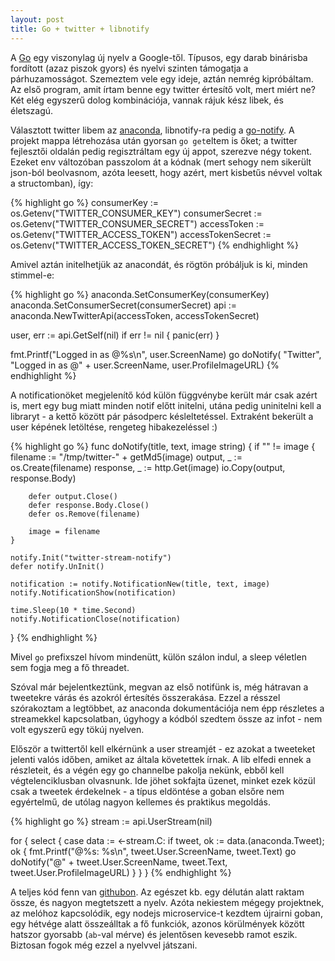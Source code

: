 ```yaml
---
layout: post
title: Go + twitter + libnotify
---
```


A [Go] egy viszonylag új nyelv a Google-től. Típusos, egy darab binárisba fordított (azaz piszok gyors) és nyelvi szinten támogatja a párhuzamosságot. Szemeztem vele egy ideje, aztán nemrég kipróbáltam.
Az első program, amit írtam benne egy twitter értesítő volt, mert miért ne? Két elég egyszerű dolog kombinációja, vannak rájuk kész libek, és életszagú.

Választott twitter libem az [anaconda], libnotify-ra pedig a [go-notify](https://github.com/mqu/go-notify/). A projekt mappa létrehozása után gyorsan `go get`eltem is őket; a twitter fejlesztői oldalán pedig regisztráltam egy új appot, szerezve négy tokent. Ezeket env változóban passzolom át a kódnak (mert sehogy nem sikerült json-ból beolvasnom, azóta leesett, hogy azért, mert kisbetűs névvel voltak a structomban), így:

{% highlight go %}
consumerKey := os.Getenv("TWITTER_CONSUMER_KEY")
consumerSecret := os.Getenv("TWITTER_CONSUMER_SECRET")
accessToken := os.Getenv("TWITTER_ACCESS_TOKEN")
accessTokenSecret := os.Getenv("TWITTER_ACCESS_TOKEN_SECRET")
{% endhighlight %}

Amivel aztán initelhetjük az anacondát, és rögtön próbáljuk is ki, minden stimmel-e:

{% highlight go %}
anaconda.SetConsumerKey(consumerKey)
anaconda.SetConsumerSecret(consumerSecret)
api := anaconda.NewTwitterApi(accessToken, accessTokenSecret)

user, err := api.GetSelf(nil)
if err != nil {
	panic(err)
}

fmt.Printf("Logged in as @%s\n", user.ScreenName)
go doNotify(
	"Twitter",
	"Logged in as @" + user.ScreenName,
	user.ProfileImageURL)
{% endhighlight %}

A notificationöket megjelenítő kód külön függvénybe került már csak azért is, mert egy bug miatt minden notif előtt initelni, utána pedig uninitelni kell a libraryt - a kettő között pár pásodperc késleltetéssel. Extraként bekerült a user képének letöltése, rengeteg hibakezeléssel :)

{% highlight go %}
func doNotify(title, text, image string) {
	if "" != image {
		filename := "/tmp/twitter-" + getMd5(image)
		output, _ := os.Create(filename)
		response, _ := http.Get(image)
		io.Copy(output, response.Body)

		defer output.Close()
		defer response.Body.Close()
		defer os.Remove(filename)

		image = filename
	}

	notify.Init("twitter-stream-notify")
	defer notify.UnInit()

	notification := notify.NotificationNew(title, text, image)
	notify.NotificationShow(notification)

	time.Sleep(10 * time.Second)
	notify.NotificationClose(notification)
}
{% endhighlight %}

Mivel `go` prefixszel hívom mindenütt, külön szálon indul, a sleep véletlen sem fogja meg a fő threadet.

Szóval már bejelentkeztünk, megvan az első notifünk is, még hátravan a tweetekre várás és azokról értesítés összerakása. Ezzel a résszel szórakoztam a legtöbbet, az anaconda dokumentációja nem épp részletes a streamekkel kapcsolatban, úgyhogy a kódból szedtem össze az infot - nem volt egyszerű egy tökúj nyelven.

Először a twittertől kell elkérnünk a user streamjét - ez azokat a tweeteket jelenti valós időben, amiket az általa követettek írnak. A lib elfedi ennek a részleteit, és a végén egy go channelbe pakolja nekünk, ebből kell végtelenciklusban olvasnunk. Ide jöhet sokfajta üzenet, minket ezek közül csak a tweetek érdekelnek - a típus eldöntése a goban elsőre nem egyértelmű, de utólag nagyon kellemes és praktikus megoldás.

{% highlight go %}
stream := api.UserStream(nil)

for {
	select {
	case data := <-stream.C:
		if tweet, ok := data.(anaconda.Tweet); ok {
			fmt.Printf("@%s: %s\n", tweet.User.ScreenName, tweet.Text)
			go doNotify("@" + tweet.User.ScreenName,
				tweet.Text,
				tweet.User.ProfileImageURL)
		}
	}
}
{% endhighlight %}

A teljes kód fenn van [githubon]. Az egészet kb. egy délután alatt raktam össze, és nagyon megtetszett a nyelv. Azóta nekiestem mégegy projektnek, az melóhoz kapcsolódik, egy nodejs microservice-t kezdtem újrairni goban, egy hétvége alatt összeálltak a fő funkciók, azonos körülmények között hatszor gyorsabb (`ab`-val mérve) és jelentősen kevesebb ramot eszik. Biztosan fogok még ezzel a nyelvvel játszani.

 [go]: https://golang.org/
 [anaconda]: https://github.com/ChimeraCoder/anaconda
 [gonotify]: https://golang.org/
 [githubon]: https://github.com/maerlyn/go-twitter-libnotify

